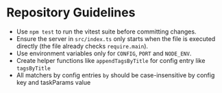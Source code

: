 # Repository Guidelines

- Use `npm test` to run the vitest suite before committing changes.
- Ensure the server in `src/index.ts` only starts when the file is executed directly (the file already checks `require.main`).
- Use environment variables only for `CONFIG`, `PORT` and `NODE_ENV`.
- Create helper functions like `appendTagsByTitle` for config entry like `tagsByTitle`
- All matchers by config entries `by` should be case-insensitive by config key and taskParams value